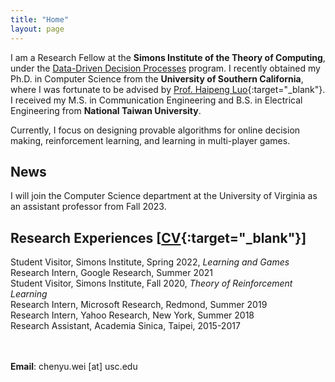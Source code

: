 ```yaml
---
title: "Home"
layout: page
---
```


I am a Research Fellow at the **Simons Institute of the Theory of Computing**, under the [Data-Driven Decision Processes](https://simons.berkeley.edu/programs/datadriven2022) program.  I recently obtained my Ph.D. in Computer Science from the **University of Southern California**, where I was fortunate to be advised by [Prof. Haipeng Luo](https://haipeng-luo.net/){:target="_blank"}. I received my M.S. in Communication Engineering and B.S. in Electrical Engineering from **National Taiwan University**.  

Currently, I focus on designing provable algorithms for online decision making, reinforcement learning, and learning in multi-player games.  
  
<!-- <div style="line-height:3%;">
    <br>
</div> --> 

## News
I will join the Computer Science department at the University of Virginia as an assistant professor from Fall 2023.  

<!-- <div style="line-height:3%;">
    <br>
</div> -->

## Research Experiences [[CV](https://bahh723.github.io/document/cv.pdf){:target="_blank"}]
Student Visitor, Simons Institute, Spring 2022, *Learning and Games*   
Research Intern, Google Research, Summer 2021 <!--(supervisor: [Christoph Dann](https://cdann.net/), [Julian Zimmert](https://www.linkedin.com/in/julian-zimmert-998b39aa/?originalSubdomain=de)) -->  
Student Visitor, Simons Institute, Fall 2020, *Theory of Reinforcement Learning*   
Research Intern, Microsoft Research, Redmond, Summer 2019 <!-- (supervisor: [Alekh Agarwal](http://alekhagarwal.net/), [John Langford](https://hunch.net/~jl/)) -->  
Research Intern, Yahoo Research, New York, Summer 2018 <!--(supervisor: [Alina Beygelzimer](https://hunch.net/~beygel/), [David Pal](http://david.palenica.com/), [Balazs Szorenyi](https://research.yahoo.com/researchers/bszorenyi)) -->  
Research Assistant, Academia Sinica, Taipei, 2015-2017 <!-- (supervisor: [Chi-Jen Lu](https://www.iis.sinica.edu.tw/pages/cjlu/)) -->
   

<br/><br/>
**Email**: chenyu.wei [at] usc.edu